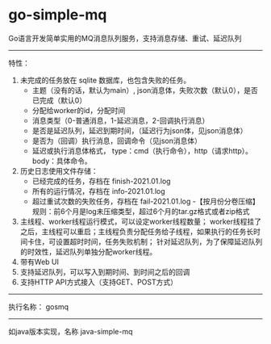 # go-simple-mq
Go语言开发简单实用的MQ消息队列服务，支持消息存储、重试、延迟队列

----------------------

特性：

1.    未完成的任务放在 sqlite 数据库，也包含失败的任务。   
       - 主题（没有的话，默认为main）, json消息体，失败次数（默认0），是否已完成（默认0）
       - 分配给worker的id，分配时间
       - 消息类型（0-普通消息，1-延迟消息，2-回调执行消息）
       - 是否是延迟队列，延迟到期时间，（延迟行为json体，见json消息体）
       - 是否为（回调）执行消息，回调命令（见json消息体）
       - 延迟或执行消息体格式， type：cmd（执行命令），http（请求http）。   body：具体命令。
2.    历史日志使用文件存储：
       - 已经完成的任务，存档在     finish-2021.01.log       
       - 所有的运行情况，存档在     info-2021.01.log         
       - 超过重试次数的失败任务，存档在  fail-2021.01.log
       -【按月份分卷压缩】规则：前6个月是log未压缩类型，超过6个月的tar.gz格式或者zip格式
3.    主线程、worker线程运行模式，可以设定worker线程数量； worker线程挂了之后，主线程可以重启；主线程负责分配任务给子线程，如果执行的任务长时间卡住，可设置超时时间，任务失败机制； 针对延迟队列，为了保障延迟队列的时效性，延迟队列单独分配worker线程。
4.    带有Web UI
5.    支持延迟队列，可以写入到期时间、到时间之后的回调
6.    支持HTTP API方式接入（支持GET、POST方式）
---------------------------
执行名称：  gosmq   


---
如java版本实现，名称 java-simple-mq
